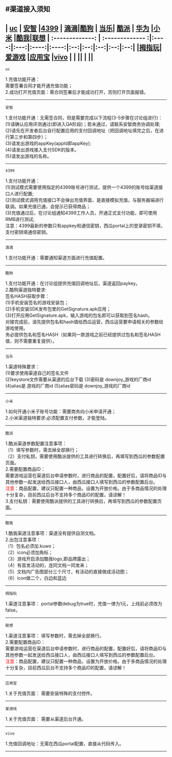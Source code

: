 #渠道接入须知
---

| <a href="#1">uc</a> | <a href="#2">安智</a>     |<a href="#3">4399</a> | <a href="#4">滴滴</a>|<a href="#5">酷狗</a> | <a href="#6">当乐</a>|<b> <a href="#7">酷派</a> </b>      |<b> <a href="#8">华为</a>  </b>      |<b><a href="#9">小米</a> </b> |<b><a href="#10">酷我</a></b>|<b><a href="#11">联想</a></b>
| :-------------: | :------------- :|:----:|:---:|:----:|:----:|:--:|:--:|:--:|:--:|:--:|
 |<b><a href="#12">拇指玩</a></b>|<b><a href="#13">爱游戏</a></b> |<b><a href="#14">应用宝</a></b> |<b><a href="#15">vivo</a></b> |<b><a href="#16"></a></b> |<b><a href="#17"></a></b> |<a href="#18"></a></b>|<b><a href="#19"></a></b> |<b><a href="#20"></a></b> |<a href="#21"></a></b>|<a href="#21"></a></b>
---

```
uc
```

<p id="2">1.充值功能开通：</br>需要签署合同才能开通充值功能；</br>
2.成功打开充值页面：需合同签署后才能成功打开，否则打开页面报错。</p>

---


```
安智
```

<p id="2">1.支付功能开通：无需签合同，但是需要完成以下流程(3-5步骤在讨论组进行)：</br>
(1)请确认应用评测通过(即进入QA阶段)；若未通过，请联系安智商务协调处理;</br>
(2)请先在开发者后台自行配置应用的支付回调地址（把回调地址填完之后，在进行第三步和第四步）；</br>
(3)请发出游戏的appKey(appId即appKey);</br>
(4)请发出游戏接入支付SDK的版本。</br>
(5)请发出游戏的名称。</p>



---

```
4399
```

<p id="3">1.支付功能开通：</br>(1)测试模式需要使用指定的4399账号进行测试，提供一个4399的账号给渠道接口人进行配置;</br>
(2)测试模式调用充值接口不会弹出充值界面，是直接模拟充值，与服务器端进行联调。如果充值已通，会提示已获得商品；</br>
(3)充值通过后，在讨论组通知4399工作人员，开通正式支付功能，即可使用RMB进行测试;</br>
注意：4399最新的参数只有appkey和通信密钥，西瓜portal上的登录密钥不填，支付密钥填通信密钥。</p>

---


```
滴滴
```

<p id="4">1.支付功能开通：需要通知渠道方面进行充值配置。
</p>


---

```
酷狗
```
<p id="5">1.支付功能开通：在讨论组提供充值回调地址后，渠道返回paykey。</br>
2.酷狗渠道独特要求:</br>
签名HASH获取步骤：</br>
(1)手机安装签名的游戏安装包；</br>
(2)手机安装SDK发布包里的GetSignature.apk应用；</br>
(3)打开应用GetSignature.apk，输入游戏的包名即可以获取到签名hash。</br>
对接完成前，请先提供包名和hash值给西瓜运营，西瓜运营要申请相关的参数给游戏使用。</br>
务必提供包名和签名HASH（如果同一款游戏之前已经提供过包名和签名HASH值，则不需要重复提供）。
</p>

---

```
当乐
```
<p id="6">1.渠道特殊要求：</br>(1)要求使用渠道自己的签名文件</br>
(2)keystore文件需要从渠道的后台下载
(3)密码是 downjoy_游戏的厂商id
(4)alias是 游戏的厂商id
(5)alias密码是 downjoy_游戏的厂商id
</p>

---

```
小米
```
<p id="9">1.如何开通小米子账号功能：需要商务向小米申请开通；</br>
2.小米渠道独特要求:必须配置支付参数，才能登陆。
</p>

---

```
酷派
```
<p id="7">1.酷派渠道参数配置注意事项：</br>
（1）填写参数时，需去掉全部换行；</br>
（2）支付私钥，需要使用酷派提供的工具进行转换后，再填写到西瓜的参数配置页面。</br>
2.需要配置商品ID：</br>
需要游戏运营在渠道后台申请参数时，进行商品的配置，配置好后，请将商品ID与其他参数一起发送给西瓜接口人，由西瓜接口人填写到西瓜的参数配置后台。
</br><font color="FF0000">注意</font>：商品配置，建议只配置一种商品，设置为开放价格。由于多商品情况的处理十分复杂，目前西瓜后台不支持多个商品ID的配置，请谅解！
</br>3.支付私钥：需要使用酷派提供的工具进行转换后，再填写到西瓜的参数配置页面。
</p>

---

```
酷我
```
<p id="10">1.酷我渠道注意事项：渠道没有提供自测文档。</br>
2.出包注意事项：</br>
（1）包名必须加.kuwo；</br>
（2）icon必须加角标；</br>
（3）游戏开启添加酷我logo,即品牌露出；</br>
（4）有首发活动的，连同文档一同发来；</br>
（5）文档内广告图部分三个尺寸，有活动的直接做成活动图；</br>
（6）icon做二个，白边和蓝边
</p>

---

```
拇指玩
```
<p id="12">1.渠道注意事项：
portal参数debug为true时，充值一律为1元，上线前必须改为false。
</p>

---

```
联想
```
<p id="11">1.渠道注意事项：
填写参数时，需去掉全部换行。</br>
2.需要配置商品ID：</br>
需要游戏运营在渠道后台申请参数时，进行商品的配置，配置好后，请将商品ID与其他参数一起发送给西瓜接口人，由西瓜接口人填写到西瓜的参数配置后台。
</br><font color="FF0000">注意</font>：商品配置，建议只配置一种商品，设置为开放价格。由于多商品情况的处理十分复杂，目前西瓜后台不支持多个商品ID的配置，请谅解！
</p>

---

```
应用宝
```
<p id="14">1.关于充值页面：
需要安装特殊的支付控件。
</p>

---

```
爱游戏
```
<p id="13">1.关于充值页面：
需要从渠道后台开通。
</p>

---

```
vivo
```
<p id="15">1.充值回调地址：无需在西瓜portal配置，直接从代码传入。
</p>

---
